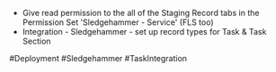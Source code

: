 - Give read permission to the all of the Staging Record tabs in the Permission Set 'Sledgehammer - Service' (FLS too)
- Integration - Sledgehammer - set up record types for Task & Task Section

#Deployment #Sledgehammer #TaskIntegration 